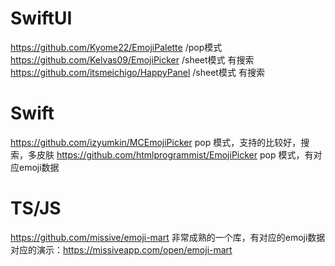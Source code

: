 # SwiftUI
https://github.com/Kyome22/EmojiPalette /pop模式
https://github.com/Kelvas09/EmojiPicker /sheet模式 有搜索
https://github.com/itsmeichigo/HappyPanel /sheet模式 有搜索

# Swift
https://github.com/izyumkin/MCEmojiPicker  pop 模式，支持的比较好，搜索，多皮肤
https://github.com/htmlprogrammist/EmojiPicker  pop 模式，有对应emoji数据


# TS/JS
https://github.com/missive/emoji-mart  非常成熟的一个库，有对应的emoji数据
对应的演示：https://missiveapp.com/open/emoji-mart
